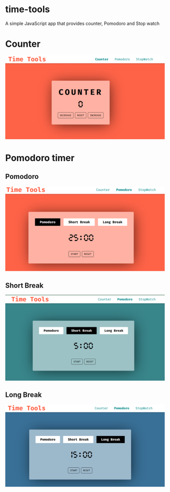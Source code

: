 # time-tools
A simple JavaScript app that provides counter, Pomodoro and Stop watch

# Counter
![Counter](\screenshots\counter_ss.png)

# Pomodoro timer
## Pomodoro  
![Pomodoro](\screenshots\pomodoro_ss1.png)
## Short Break  
![Pomodoro](\screenshots\pomodoro_ss2.png)
## Long Break  
![Pomodoro](\screenshots\pomodoro_ss3.png)
